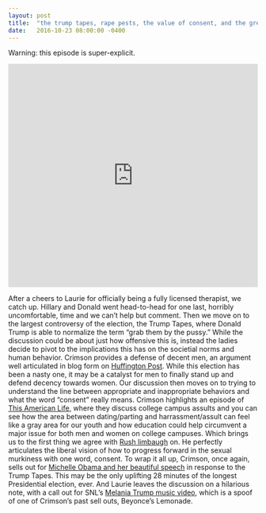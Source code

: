 ```yaml
---
layout: post
title:  "the trump tapes, rape pests, the value of consent, and the great regression of the right."
date:   2016-10-23 08:00:00 -0400
---
```

Warning: this episode is super-explicit.

<iframe width="100%" height="450" scrolling="no" frameborder="no" src="https://w.soundcloud.com/player/?url=https%3A//api.soundcloud.com/tracks/289657559&amp;auto_play=false&amp;hide_related=false&amp;show_comments=true&amp;show_user=true&amp;show_reposts=false&amp;visual=true"></iframe>

After a cheers to Laurie for officially being a fully licensed therapist, we catch up. Hillary and Donald went head-to-head for one last, horribly uncomfortable, time and we can’t help but comment. Then we move on to the largest controversy of the election, the Trump Tapes, where Donald Trump is able to normalize the term “grab them by the pussy.” While the discussion could be about just how offensive this is, instead the ladies decide to pivot to the implications this has on the societial norms and human behavior. Crimson provides a defense of decent men, an argument well articulated in blog form on [Huffington Post](http://www.huffingtonpost.com/gretchen-kelly/the-thing-all-women-do-you-dont-know-about_b_8630416.html). While this election has been a nasty one, it may be a catalyst for men to finally stand up and defend decency towards women. Our discussion then moves on to trying to understand the line between appropriate and inappropriate behaviors and what the word “consent” really means. Crimson highlights an episode of [This American Life](http://www.thisamericanlife.org/radio-archives/episode/557/birds-bees), where they discuss college campus assults and you can see how the area between dating/parting and harrassment/assult can feel like a gray area for our youth and how education could help circumvent a major issue for both men and women on college campuses. Which brings us to the first thing we agree with [Rush limbaugh](https://www.youtube.com/watch?v=QGsAXF3uwr8) on.  He perfectly articulates the liberal vision of how to progress forward in the sexual murkiness with one word, consent. To wrap it all up, Crimson, once again, sells out for [Michelle Obama and her beautiful speech](https://www.youtube.com/watch?v=SJ45VLgbe_E) in response to the Trump Tapes. This may be the only uplifting 28 minutes of the longest Presidential election, ever. And Laurie leaves the discussion on a hilarious note, with a call out for SNL’s [Melania Trump music video](https://www.youtube.com/watch?v=JFLnJkCFEKE), which is a spoof of one of Crimson’s past sell outs, Beyonce’s Lemonade.

